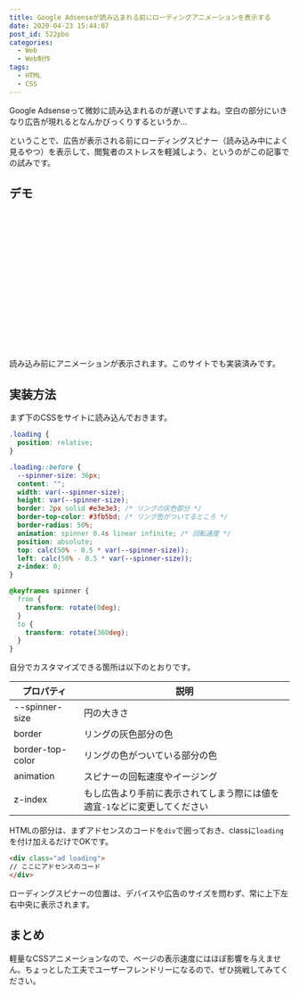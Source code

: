 ```yaml
---
title: Google Adsenseが読み込まれる前にローディングアニメーションを表示する
date: 2020-04-23 15:44:07
post_id: 522pbo
categories:
  - Web
  - Web制作
tags:
  - HTML
  - CSS
---
```


Google Adsenseって微妙に読み込まれるのが遅いですよね。空白の部分にいきなり広告が現れるとなんかびっくりするというか...

ということで、広告が表示される前にローディングスピナー（読み込み中によく見るやつ）を表示して、閲覧者のストレスを軽減しよう、というのがこの記事での試みです。


## デモ

<div class="loading" style="width:100%;height:250px;background:var(--bg-color);"></div>

読み込み前にアニメーションが表示されます。このサイトでも実装済みです。


## 実装方法

まず下のCSSをサイトに読み込んでおきます。

```css
.loading {
  position: relative;
}

.loading::before {
  --spinner-size: 36px;
  content: "";
  width: var(--spinner-size);
  height: var(--spinner-size);
  border: 2px solid #e3e3e3; /* リングの灰色部分 */
  border-top-color: #3fb5bd; /* リング色がついてるところ */
  border-radius: 50%;
  animation: spinner 0.4s linear infinite; /* 回転速度 */
  position: absolute;
  top: calc(50% - 0.5 * var(--spinner-size));
  left: calc(50% - 0.5 * var(--spinner-size));
  z-index: 0;
}

@keyframes spinner {
  from {
    transform: rotate(0deg);
  }
  to {
    transform: rotate(360deg);
  }
}
```

自分でカスタマイズできる箇所は以下のとおりです。

|プロパティ|説明|
|-|-|
|--spinner-size|円の大きさ|
|border|リングの灰色部分の色|
|border-top-color|リングの色がついている部分の色|
|animation|スピナーの回転速度やイージング|
|z-index|もし広告より手前に表示されてしまう際には値を適宜`-1`などに変更してください|


HTMLの部分は、まずアドセンスのコードを`div`で囲っておき、classに`loading`を付け加えるだけでOKです。

```html
<div class="ad loading">
// ここにアドセンスのコード
</div>
```

ローディングスピナーの位置は、デバイスや広告のサイズを問わず、常に上下左右中央に表示されます。


## まとめ

軽量なCSSアニメーションなので、ページの表示速度にはほぼ影響を与えません。ちょっとした工夫でユーザーフレンドリーになるので、ぜひ挑戦してみてください。
